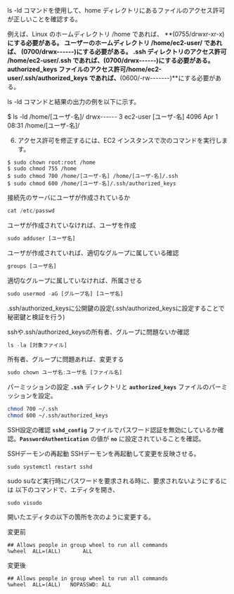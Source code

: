 ls -ld コマンドを使用して、home ディレクトリにあるファイルのアクセス許可が正しいことを確認する。

例えば、Linux のホームディレクトリ /home であれば、 **(0755/drwxr-xr-x)**にする必要がある。
ユーザーのホームディレクトリ /home/ec2-user/ であれば、 **(0700/drwx------)**にする必要がある。
.ssh ディレクトリのアクセス許可 /home/ec2-user/.ssh であれば、**(0700/drwx------)**にする必要がある。
authorized_keys ファイルのアクセス許可**/home/ec2-user/.ssh/authorized_keys** であれば、**(0600/-rw-------)**にする必要がある。

ls -ld コマンドと結果の出力の例を以下に示す。

$ ls -ld /home/[ユーザ-名]/
drwx------ 3 ec2-user [ユーザ-名] 4096 Apr  1 08:31 /home/[ユーザ-名]/

6.    アクセス許可を修正するには、EC2 インスタンスで次のコマンドを実行します。

```
$ sudo chown root:root /home
$ sudo chmod 755 /home
$ sudo chmod 700 /home/[ユーザ-名] /home/[ユーザ-名]/.ssh
$ sudo chmod 600 /home/[ユーザ-名]/.ssh/authorized_keys
```


接続先のサーバにユーザが作成されているか

```jsx
cat /etc/passwd
```

ユーザが作成されていなければ、ユーザを作成

```jsx
sudo adduser [ユーザ名]
```

ユーザが作成されていれば、適切なグループに属している確認

```jsx
groups [ユーザ名]
```

適切なグループに属していなければ、所属させる

```jsx
sudo usermod -aG [グループ名] [ユーザ名]
```

.ssh/authorized_keysに公開鍵の設定(.ssh/authorized_keysに設定することで秘密鍵と検証を行う)

sshや.ssh/authorized_keysの所有者、グループに問題ないか確認

```jsx
ls -la [対象ファイル]
```

所有者、グループに問題あれば、変更する

```jsx
sudo chown ユーザ名:ユーザ名 [ファイル名]
```

パーミッションの設定
**`.ssh`** ディレクトリと **`authorized_keys`** ファイルのパーミッションを設定。
        
```bash
chmod 700 ~/.ssh
chmod 600 ~/.ssh/authorized_keys
```
        
SSH設定の確認
**`sshd_config`** ファイルでパスワード認証を無効にしているか確認。**`PasswordAuthentication`** の値が **`no`** に設定されていることを確認。

SSHデーモンの再起動
SSHデーモンを再起動して変更を反映させる。

```
sudo systemctl restart sshd
```

sudo suなど実行時にパスワードを要求される時に、要求されないようにするには
以下のコマンドで、エディタを開き、
```
sudo visudo
```

開いたエディタの以下の箇所を次のように変更する。

変更前
```
## Allows people in group wheel to run all commands
%wheel  ALL=(ALL)       ALL
```

変更後
```
## Allows people in group wheel to run all commands
%wheel  ALL=(ALL)	NOPASSWD: ALL
```
